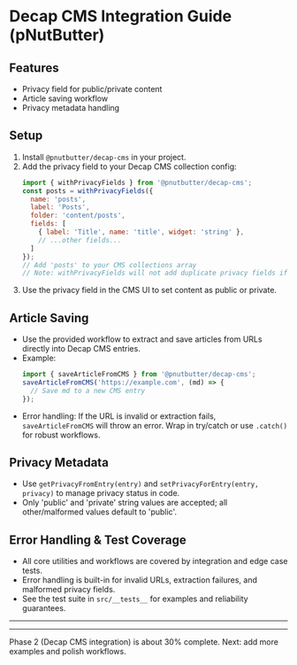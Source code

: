 
# Decap CMS Integration Guide (pNutButter)

## Features
- Privacy field for public/private content
- Article saving workflow
- Privacy metadata handling

## Setup
1. Install `@pnutbutter/decap-cms` in your project.
2. Add the privacy field to your Decap CMS collection config:
   ```js
   import { withPrivacyFields } from '@pnutbutter/decap-cms';
   const posts = withPrivacyFields({
     name: 'posts',
     label: 'Posts',
     folder: 'content/posts',
     fields: [
       { label: 'Title', name: 'title', widget: 'string' },
       // ...other fields...
     ]
   });
   // Add 'posts' to your CMS collections array
   // Note: withPrivacyFields will not add duplicate privacy fields if already present.
   ```
3. Use the privacy field in the CMS UI to set content as public or private.

## Article Saving
- Use the provided workflow to extract and save articles from URLs directly into Decap CMS entries.
- Example:
   ```js
   import { saveArticleFromCMS } from '@pnutbutter/decap-cms';
   saveArticleFromCMS('https://example.com', (md) => {
     // Save md to a new CMS entry
   });
   ```
- Error handling: If the URL is invalid or extraction fails, `saveArticleFromCMS` will throw an error. Wrap in try/catch or use `.catch()` for robust workflows.

## Privacy Metadata
- Use `getPrivacyFromEntry(entry)` and `setPrivacyForEntry(entry, privacy)` to manage privacy status in code.
- Only 'public' and 'private' string values are accepted; all other/malformed values default to 'public'.
## Error Handling & Test Coverage

- All core utilities and workflows are covered by integration and edge case tests.
- Error handling is built-in for invalid URLs, extraction failures, and malformed privacy fields.
- See the test suite in `src/__tests__` for examples and reliability guarantees.

---

---

Phase 2 (Decap CMS integration) is about 30% complete. Next: add more examples and polish workflows.
